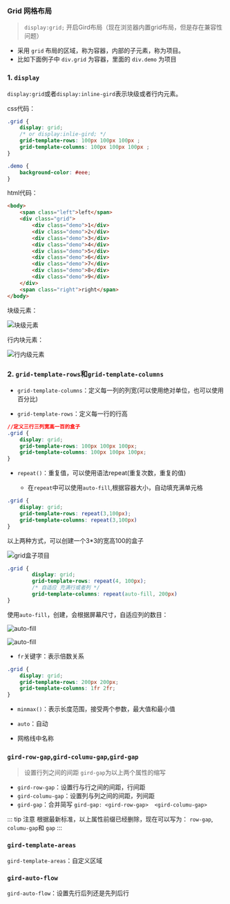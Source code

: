 ### Grid 网格布局
> `display:grid;`  开启Gird布局（现在浏览器内置grid布局，但是存在兼容性问题）
-   采用 `grid` 布局的区域，称为容器，内部的子元素，称为项目。
-   比如下面例子中 `div.grid` 为容器，里面的 `div.demo` 为项目

### 1. `display`

`display:grid`或者`display:inline-gird`表示块级或者行内元素。


css代码：
```css
.grid {
    display: grid; 
    /* or display:inlie-gird; */
    grid-template-rows: 100px 100px 100px ;
    grid-template-columns: 100px 100px 100px ;
}

.demo {
    background-color: #eee;
}
```
html代码：
```html
<body>
    <span class="left">left</span>
    <div class="grid">
        <div class="demo">1</div>
        <div class="demo">2</div>
        <div class="demo">3</div>
        <div class="demo">4</div>
        <div class="demo">5</div>
        <div class="demo">6</div>
        <div class="demo">7</div>
        <div class="demo">8</div>
        <div class="demo">9</div>
    </div>
    <span class="right">right</span>
</body>
```


块级元素：

![块级元素](https://iyuwb.gitee.io/notes/images/grid-01.png)

行内块元素：

![行内级元素](https://iyuwb.gitee.io/notes/images/grid-02.png)



### 2. `grid-template-rows`和`grid-template-columns`

-   `grid-template-columns`：定义每一列的列宽(可以使用绝对单位，也可以使用百分比)

-   `grid-template-rows`：定义每一行的行高

```css
//定义三行三列宽高一百的盒子
.grid {
    display: grid;
    grid-template-rows: 100px 100px 100px;
    grid-template-columns: 100px 100px 100px;
}
```
-   `repeat()`：重复值，可以使用语法repeat(重复次数，重复的值)

    -    在`repeat`中可以使用`auto-fill`,根据容器大小，自动填充满单元格
```css
.grid {
    display: grid;
    grid-template-rows: repeat(3,100px);
    grid-template-columns: repeat(3,100px)
}
```
以上两种方式，可以创建一个3*3的宽高100的盒子

![grid盒子项目](https://iyuwb.gitee.io/notes/images/grid-01.png)
```css
.grid {
        display: grid;
        grid-template-rows: repeat(4, 100px);
        /* 自适应 充满行或者列 */
        grid-template-columns: repeat(auto-fill, 200px) 
}
```
使用`auto-fill`，创建，会根据屏幕尺寸，自适应列的数目：

![auto-fill](https://iyuwb.gitee.io/notes/images/grid-03.png)


![auto-fill](https://iyuwb.gitee.io/notes/images/grid-04.png)


-   `fr`关键字：表示倍数关系
```css
.grid {
    display: grid;
    grid-template-rows: 200px 200px;
    grid-template-columns: 1fr 2fr;
}
```

-   `minmax()`：表示长度范围，接受两个参数，最大值和最小值


-   `auto`：自动


-   网格线中名称
### `gird-row-gap`,`gird-columu-gap`,`gird-gap`
> 设置行列之间的间距 `gird-gap`为以上两个属性的缩写

-   `gird-row-gap`：设置行与行之间的间距，行间距
-   `gird-columu-gap`：设置列与列之间的间距，列间距
-   `gird-gap`：合并简写 `gird-gap: <gird-row-gap>  <gird-columu-gap>`

::: tip 注意
根据最新标准，以上属性前缀已经删除，现在可以写为： `row-gap`, `columu-gap`和 `gap`
:::

### `gird-template-areas`

`gird-template-areas`：自定义区域


### `gird-auto-flow`
`gird-auto-flow`：设置先行后列还是先列后行